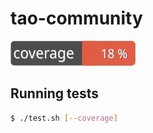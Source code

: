 # tao-community

![coverage](coverage_badge.svg)

## Running tests

```bash
$ ./test.sh [--coverage]
```
